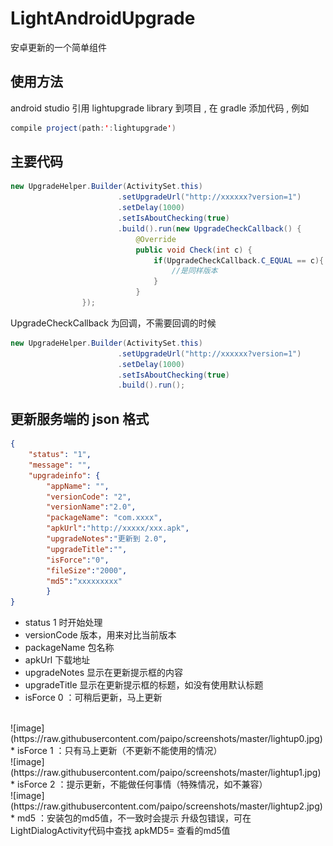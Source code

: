 # LightAndroidUpgrade
安卓更新的一个简单组件

## 使用方法
android studio 引用 lightupgrade library 到项目 , 在 gradle 添加代码 , 例如
```java
compile project(path:':lightupgrade')
```
## 主要代码
```java
new UpgradeHelper.Builder(ActivitySet.this)
                        .setUpgradeUrl("http://xxxxxx?version=1")
                        .setDelay(1000)
                        .setIsAboutChecking(true)
                        .build().run(new UpgradeCheckCallback() {
                            @Override
                            public void Check(int c) {
                                if(UpgradeCheckCallback.C_EQUAL == c){
                                    //是同样版本
                                }
                            }
                });

```

UpgradeCheckCallback 为回调，不需要回调的时候

```java
new UpgradeHelper.Builder(ActivitySet.this)
                        .setUpgradeUrl("http://xxxxxx?version=1")
                        .setDelay(1000)
                        .setIsAboutChecking(true)
                        .build().run();

```

## 更新服务端的 json 格式
```json
{ 
	"status": "1", 
	"message": "", 
	"upgradeinfo": { 
		"appName": "", 
		"versionCode": "2",
		"versionName":"2.0", 
		"packageName": "com.xxxx",
		"apkUrl":"http://xxxxx/xxx.apk", 
		"upgradeNotes":"更新到 2.0", 
		"upgradeTitle":"", 
		"isForce":"0", 
		"fileSize":"2000", 
		"md5":"xxxxxxxxx" 
		} 
}
```
* status 1 时开始处理
* versionCode 版本，用来对比当前版本
* packageName 包名称
* apkUrl 下载地址
* upgradeNotes 显示在更新提示框的内容
* upgradeTitle 显示在更新提示框的标题，如没有使用默认标题
* isForce 0 ：可稍后更新，马上更新
</br>
![image](https://raw.githubusercontent.com/paipo/screenshots/master/lightup0.jpg)
* isForce 1 ：只有马上更新（不更新不能使用的情况）
</br>
![image](https://raw.githubusercontent.com/paipo/screenshots/master/lightup1.jpg)
* isForce 2 ：提示更新，不能做任何事情（特殊情况，如不兼容）
</br>
![image](https://raw.githubusercontent.com/paipo/screenshots/master/lightup2.jpg)
* md5 ：安装包的md5值，不一致时会提示 升级包错误，可在LightDialogActivity代码中查找 apkMD5= 查看的md5值
